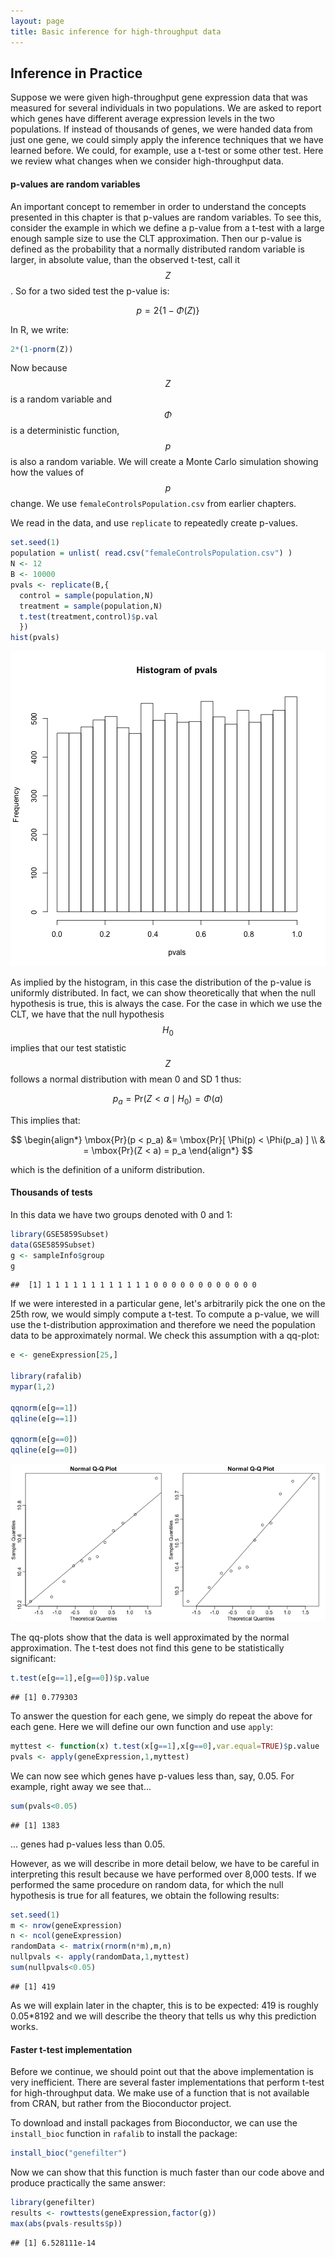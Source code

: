 ```yaml
---
layout: page
title: Basic inference for high-throughput data
---
```




## Inference in Practice

Suppose we were given high-throughput gene expression data that was measured for several individuals in two populations. We are asked to report which genes have different average expression levels in the two populations. If instead of thousands of genes, we were handed data from just one gene, we could simply apply the inference techniques that we have learned before. We could, for example, use a t-test or some other test. Here we review what changes when we consider high-throughput data.

#### p-values are random variables

An important concept to remember in order to understand the concepts presented in this chapter is that p-values are random variables. To see this,  consider the example in which we define a p-value from a t-test with a large enough sample size to use the CLT approximation. Then our p-value is defined as the probability that a normally distributed random variable is larger, in absolute value, than the observed t-test, call it $$Z$$. So for a two sided test the p-value is: 

$$
p = 2 \{ 1 - \Phi(Z)\}
$$

In R, we write:

```r
2*(1-pnorm(Z))
```

Now because $$Z$$ is a random variable and $$\Phi$$ is a deterministic
function, $$p$$ is also a random variable. We will create a Monte Carlo
simulation showing how the values of $$p$$ change. We use `femaleControlsPopulation.csv` from earlier chapters.



We read in the data, and use `replicate` to repeatedly create p-values.


```r
set.seed(1)
population = unlist( read.csv("femaleControlsPopulation.csv") )
N <- 12
B <- 10000
pvals <- replicate(B,{
  control = sample(population,N)
  treatment = sample(population,N)
  t.test(treatment,control)$p.val 
  })
hist(pvals)
```

![P-value histogram for 10,000 tests in which null hypothesis is true.](figure/inference_for_highthroughput-pvalue_hist-1.png) 

As implied by the histogram, in this case the distribution of the p-value is uniformly distributed. In fact, we can show theoretically that when the null hypothesis is true, this is always the case. For the case in which we use the CLT, we have that the null hypothesis $$H_0$$ implies that our test statistic $$Z$$  follows a normal distribution with mean 0 and SD 1 thus:

$$
p_a = \mbox{Pr}(Z < a \mid H_0) = \Phi(a)
$$

This implies that:

$$
\begin{align*}
\mbox{Pr}(p < p_a) &= \mbox{Pr}[ \Phi(p) < \Phi(p_a) ] \\
  & = \mbox{Pr}(Z < a) = p_a
\end{align*}
$$

which is the definition of a uniform distribution.

#### Thousands of tests

In this data we have two groups denoted with 0 and 1:

```r
library(GSE5859Subset)
data(GSE5859Subset)
g <- sampleInfo$group
g
```

```
##  [1] 1 1 1 1 1 1 1 1 1 1 1 1 0 0 0 0 0 0 0 0 0 0 0 0
```

If we were interested in a particular gene, let's arbitrarily pick the one on the 25th row, we would simply compute a t-test. To compute a p-value, we will use the t-distribution approximation and therefore we need the population data to be approximately normal. We check this assumption with a qq-plot:


```r
e <- geneExpression[25,]

library(rafalib)
mypar(1,2)

qqnorm(e[g==1])
qqline(e[g==1])

qqnorm(e[g==0])
qqline(e[g==0])
```

![Normal qq-plots for one gene. Left plot shows first group and right plot shows second group.](figure/inference_for_highthroughput-qqplots_for_one_gene-1.png) 

The qq-plots show that the data is well approximated by the normal approximation. The t-test does not find this gene to be statistically significant:


```r
t.test(e[g==1],e[g==0])$p.value
```

```
## [1] 0.779303
```

To answer the question for each gene, we simply do repeat the above for each gene. Here we will define our own function and use `apply`:


```r
myttest <- function(x) t.test(x[g==1],x[g==0],var.equal=TRUE)$p.value
pvals <- apply(geneExpression,1,myttest)
```

We can now see which genes have p-values less than, say, 0.05. For example, right away we see that...


```r
sum(pvals<0.05)
```

```
## [1] 1383
```

... genes had p-values less than 0.05.

However, as we will describe in more detail below, we have to be careful in interpreting this result because we have performed over 8,000 tests. If we performed the same procedure on random data, for which the null hypothesis is true for all features, we obtain the following results:


```r
set.seed(1)
m <- nrow(geneExpression)
n <- ncol(geneExpression)
randomData <- matrix(rnorm(n*m),m,n)
nullpvals <- apply(randomData,1,myttest)
sum(nullpvals<0.05)
```

```
## [1] 419
```

As we will explain later in the chapter, this is to be expected: 419 is roughly 0.05*8192 and we will describe the theory that tells us why this prediction works.

#### Faster t-test implementation

Before we continue, we should point out that the above implementation is very inefficient. There are several faster implementations that perform t-test for high-throughput data. We make use of a function that is not available from CRAN, but rather from the Bioconductor project. 

To download and install packages from Bioconductor, we can use the `install_bioc` function in `rafalib` to install the package:



```r
install_bioc("genefilter")
```

Now we can show that this function is much faster than our code above and produce practically the same answer:


```r
library(genefilter)
results <- rowttests(geneExpression,factor(g))
max(abs(pvals-results$p))
```

```
## [1] 6.528111e-14
```


